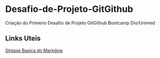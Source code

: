 # Desafio-de-Projeto-GitGithub
Criação do Primeiro Desafio de Projeto GitGithub Bootcamp Dio/Unimed

## Links Uteis
[Sintaxe Basica do Markdow](https://www.markdownguide.org/basic-syntax/)

